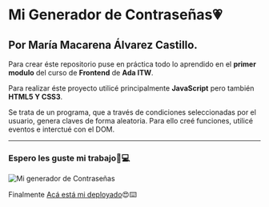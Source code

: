 # Mi Generador de Contraseñas💗
## Por María Macarena Álvarez Castillo.

Para crear éste repositorio puse en práctica todo lo aprendido en el **primer modulo** del curso de **Frontend** de **Ada ITW**.                


Para realizar éste proyecto utilicé principalmente **JavaScript** pero también **HTML5 Y CSS3**.

Se trata de un programa, que a través de condiciones seleccionadas por el usuario, genera claves de forma aleatoria.
Para ello creé funciones, utilicé eventos e interctué con el DOM.

---
### Espero les guste mi trabajo💜💻


![Mi generador de Contraseñas](imagenes/generadorDecontraseñas.png) 

Finalmente [Acá está mi deployado](https://macaac.github.io/tp_javaScript/)😍⌨️ 
